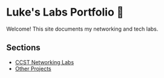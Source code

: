 # Luke's Labs Portfolio 🚀  

Welcome! This site documents my networking and tech labs.  

## Sections
- [CCST Networking Labs](ccst/index.md)
- [Other Projects](projects/index.md)
